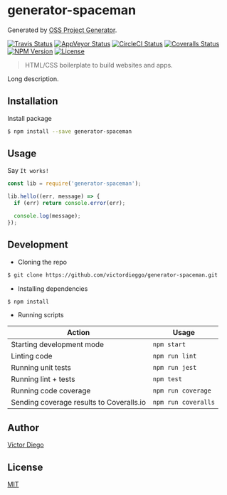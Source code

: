 # generator-spaceman

Generated by [OSS Project Generator](http://bit.ly/generator-oss-project).

[![Travis Status][travis-badge]][travis-url]
[![AppVeyor Status][appveyor-badge]][appveyor-url]
[![CircleCI Status][circleci-badge]][circleci-url]
[![Coveralls Status][coveralls-badge]][coveralls-url]
[![NPM Version][npm-badge]][npm-url]
[![License][license-badge]][license-url]

> HTML/CSS boilerplate to build websites and apps.

Long description.

## Installation

Install package

```bash
$ npm install --save generator-spaceman
```

## Usage

Say `It works!`

```js
const lib = require('generator-spaceman');

lib.hello((err, message) => {
  if (err) return console.error(err);

  console.log(message);
});
```

## Development

- Cloning the repo

```bash
$ git clone https://github.com/victordieggo/generator-spaceman.git
```

- Installing dependencies

```bash
$ npm install
```

- Running scripts

| Action                                   | Usage               |
| ---------------------------------------- | ------------------- |
| Starting development mode                | `npm start`         |
| Linting code                             | `npm run lint`      |
| Running unit tests                       | `npm run jest`      |
| Running lint + tests                     | `npm test`          |
| Running code coverage                    | `npm run coverage`  |
| Sending coverage results to Coveralls.io | `npm run coveralls` |

## Author

[Victor Diego](https://twitter.com/victordieggo)

## License

[MIT](https://github.com/victordieggo/generator-spaceman/blob/master/LICENSE)

[travis-badge]: https://travis-ci.org/victordieggo/generator-spaceman.svg?branch=master
[travis-url]: https://travis-ci.org/victordieggo/generator-spaceman
[appveyor-badge]: https://ci.appveyor.com/api/projects/status/github/victordieggo/generator-spaceman?branch=master&svg=true
[appveyor-url]: https://ci.appveyor.com/project/victordieggo/generator-spaceman
[circleci-badge]: https://circleci.com/gh/victordieggo/generator-spaceman/tree/master.svg?style=shield
[circleci-url]: https://circleci.com/gh/victordieggo/generator-spaceman
[coveralls-badge]: https://coveralls.io/repos/github/victordieggo/generator-spaceman/badge.svg?branch=master
[coveralls-url]: https://coveralls.io/github/victordieggo/generator-spaceman?branch=master
[npm-badge]: https://img.shields.io/npm/v/generator-spaceman.svg
[npm-url]: https://www.npmjs.com/package/generator-spaceman
[license-badge]: https://img.shields.io/github/license/victordieggo/generator-spaceman.svg
[license-url]: https://opensource.org/licenses/MIT
